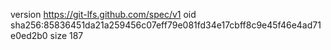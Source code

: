 version https://git-lfs.github.com/spec/v1
oid sha256:85836451da21a259456c07eff79e081fd34e17cbff8c9e45f46e4ad71e0ed2b0
size 187
